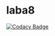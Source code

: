 # laba8
[![Codacy Badge](https://api.codacy.com/project/badge/Grade/e1cc7dd265014d45a2c9ba5e325bc61e)](https://www.codacy.com/app/polikk/laba8?utm_source=github.com&amp;utm_medium=referral&amp;utm_content=polikk/laba8&amp;utm_campaign=Badge_Grade)